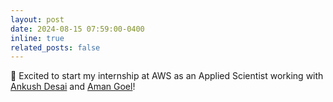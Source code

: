 ```yaml
---
layout: post
date: 2024-08-15 07:59:00-0400
inline: true
related_posts: false
---
```


🚀 Excited to start my internship at AWS as an Applied Scientist working with [Ankush Desai](https://ankushdesai.github.io/) and [Aman Goel](https://www.linkedin.com/in/aman-goel-a55a8646/)!
